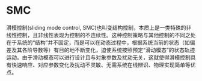 # SMC

滑模控制(sliding mode control, SMC)也叫变结构控制，本质上是一类特殊的非线性控制，且非线性表现为控制的不连续性。这种控制策略与其他控制的不同之处在于系统的“结构”并不固定，而是可以在动态过程中，根据系统当前的状态（如偏差及其各阶导数等）有目的地不断变化，迫使系统按照预定“滑动模态”的状态轨迹运动。由于滑动模态可以进行设计且与对象参数及扰动无关，这就使得滑模控制具有快速响应、对应参数变化及扰动不灵敏、无需系统在线辨识、物理实现简单等优点。